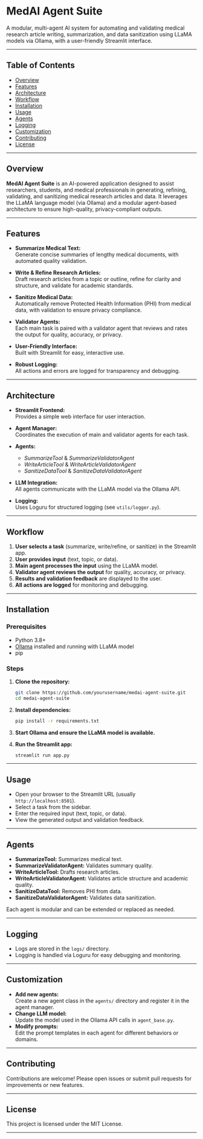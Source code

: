 # MedAI Agent Suite

A modular, multi-agent AI system for automating and validating medical research article writing, summarization, and data sanitization using LLaMA models via Ollama, with a user-friendly Streamlit interface.

---

## Table of Contents

- [Overview](#overview)
- [Features](#features)
- [Architecture](#architecture)
- [Workflow](#workflow)
- [Installation](#installation)
- [Usage](#usage)
- [Agents](#agents)
- [Logging](#logging)
- [Customization](#customization)
- [Contributing](#contributing)
- [License](#license)

---

## Overview

**MedAI Agent Suite** is an AI-powered application designed to assist researchers, students, and medical professionals in generating, refining, validating, and sanitizing medical research articles and data. It leverages the LLaMA language model (via Ollama) and a modular agent-based architecture to ensure high-quality, privacy-compliant outputs.

---

## Features

- **Summarize Medical Text:**  
  Generate concise summaries of lengthy medical documents, with automated quality validation.

- **Write & Refine Research Articles:**  
  Draft research articles from a topic or outline, refine for clarity and structure, and validate for academic standards.

- **Sanitize Medical Data:**  
  Automatically remove Protected Health Information (PHI) from medical data, with validation to ensure privacy compliance.

- **Validator Agents:**  
  Each main task is paired with a validator agent that reviews and rates the output for quality, accuracy, or privacy.

- **User-Friendly Interface:**  
  Built with Streamlit for easy, interactive use.

- **Robust Logging:**  
  All actions and errors are logged for transparency and debugging.

---

## Architecture

- **Streamlit Frontend:**  
  Provides a simple web interface for user interaction.

- **Agent Manager:**  
  Coordinates the execution of main and validator agents for each task.

- **Agents:**  
  - *SummarizeTool* & *SummarizeValidatorAgent*
  - *WriteArticleTool* & *WriteArticleValidatorAgent*
  - *SanitizeDataTool* & *SanitizeDataValidatorAgent*

- **LLM Integration:**  
  All agents communicate with the LLaMA model via the Ollama API.

- **Logging:**  
  Uses Loguru for structured logging (see `utils/logger.py`).

---

## Workflow

1. **User selects a task** (summarize, write/refine, or sanitize) in the Streamlit app.
2. **User provides input** (text, topic, or data).
3. **Main agent processes the input** using the LLaMA model.
4. **Validator agent reviews the output** for quality, accuracy, or privacy.
5. **Results and validation feedback** are displayed to the user.
6. **All actions are logged** for monitoring and debugging.

---

## Installation

### Prerequisites

- Python 3.8+
- [Ollama](https://ollama.com/) installed and running with LLaMA model
- pip

### Steps

1. **Clone the repository:**
   ```sh
   git clone https://github.com/yourusername/medai-agent-suite.git
   cd medai-agent-suite
   ```

2. **Install dependencies:**
   ```sh
   pip install -r requirements.txt
   ```

3. **Start Ollama and ensure the LLaMA model is available.**

4. **Run the Streamlit app:**
   ```sh
   streamlit run app.py
   ```

---

## Usage

- Open your browser to the Streamlit URL (usually `http://localhost:8501`).
- Select a task from the sidebar.
- Enter the required input (text, topic, or data).
- View the generated output and validation feedback.

---

## Agents

- **SummarizeTool:** Summarizes medical text.
- **SummarizeValidatorAgent:** Validates summary quality.
- **WriteArticleTool:** Drafts research articles.
- **WriteArticleValidatorAgent:** Validates article structure and academic quality.
- **SanitizeDataTool:** Removes PHI from data.
- **SanitizeDataValidatorAgent:** Validates data sanitization.

Each agent is modular and can be extended or replaced as needed.

---

## Logging

- Logs are stored in the `logs/` directory.
- Logging is handled via Loguru for easy debugging and monitoring.

---

## Customization

- **Add new agents:**  
  Create a new agent class in the `agents/` directory and register it in the agent manager.
- **Change LLM model:**  
  Update the model used in the Ollama API calls in `agent_base.py`.
- **Modify prompts:**  
  Edit the prompt templates in each agent for different behaviors or domains.

---

## Contributing

Contributions are welcome! Please open issues or submit pull requests for improvements or new features.

---

## License

This project is licensed under the MIT License.

---
